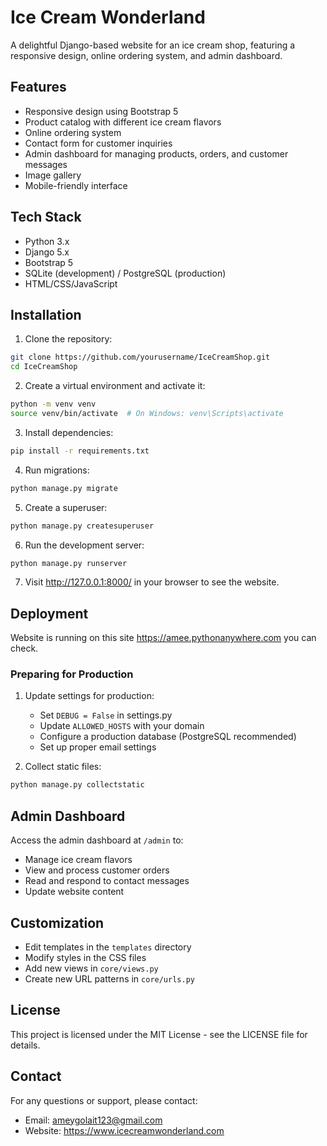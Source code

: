 # Ice Cream Wonderland

A delightful Django-based website for an ice cream shop, featuring a responsive design, online ordering system, and admin dashboard.

## Features

- Responsive design using Bootstrap 5
- Product catalog with different ice cream flavors
- Online ordering system
- Contact form for customer inquiries
- Admin dashboard for managing products, orders, and customer messages
- Image gallery
- Mobile-friendly interface

## Tech Stack

- Python 3.x
- Django 5.x
- Bootstrap 5
- SQLite (development) / PostgreSQL (production)
- HTML/CSS/JavaScript

## Installation

1. Clone the repository:
```bash
git clone https://github.com/yourusername/IceCreamShop.git
cd IceCreamShop
```

2. Create a virtual environment and activate it:
```bash
python -m venv venv
source venv/bin/activate  # On Windows: venv\Scripts\activate
```

3. Install dependencies:
```bash
pip install -r requirements.txt
```

4. Run migrations:
```bash
python manage.py migrate
```

5. Create a superuser:
```bash
python manage.py createsuperuser
```

6. Run the development server:
```bash
python manage.py runserver
```

7. Visit http://127.0.0.1:8000/ in your browser to see the website.

## Deployment

Website is running on this site https://amee.pythonanywhere.com you can check.

### Preparing for Production

1. Update settings for production:
   - Set `DEBUG = False` in settings.py
   - Update `ALLOWED_HOSTS` with your domain
   - Configure a production database (PostgreSQL recommended)
   - Set up proper email settings

2. Collect static files:
```bash
python manage.py collectstatic
```

## Admin Dashboard

Access the admin dashboard at `/admin` to:
- Manage ice cream flavors
- View and process customer orders
- Read and respond to contact messages
- Update website content

## Customization

- Edit templates in the `templates` directory
- Modify styles in the CSS files
- Add new views in `core/views.py`
- Create new URL patterns in `core/urls.py`

## License

This project is licensed under the MIT License - see the LICENSE file for details.

## Contact

For any questions or support, please contact:
- Email: ameygolait123@gmail.com
- Website: https://www.icecreamwonderland.com
